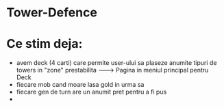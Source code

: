 # Tower-Defence

# Ce stim deja:
- avem deck (4 carti) care permite user-ului sa plaseze anumite tipuri de towers in "zone" prestabilita ---> Pagina in meniul principal pentru Deck
- fiecare mob cand moare lasa gold in urma sa
- fiecare gen de turn are un anumit pret pentru a fi pus
- 
